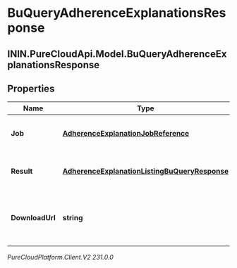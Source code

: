 # BuQueryAdherenceExplanationsResponse

## ININ.PureCloudApi.Model.BuQueryAdherenceExplanationsResponse

## Properties

|Name | Type | Description | Notes|
|------------ | ------------- | ------------- | -------------|
| **Job** | [**AdherenceExplanationJobReference**](AdherenceExplanationJobReference) | The asynchronous job handling the query | [optional] |
| **Result** | [**AdherenceExplanationListingBuQueryResponse**](AdherenceExplanationListingBuQueryResponse) | The result of the query. May come via notification | [optional] |
| **DownloadUrl** | **string** | The URL from which to download the result. May come via notification | [optional] |



_PureCloudPlatform.Client.V2 231.0.0_
